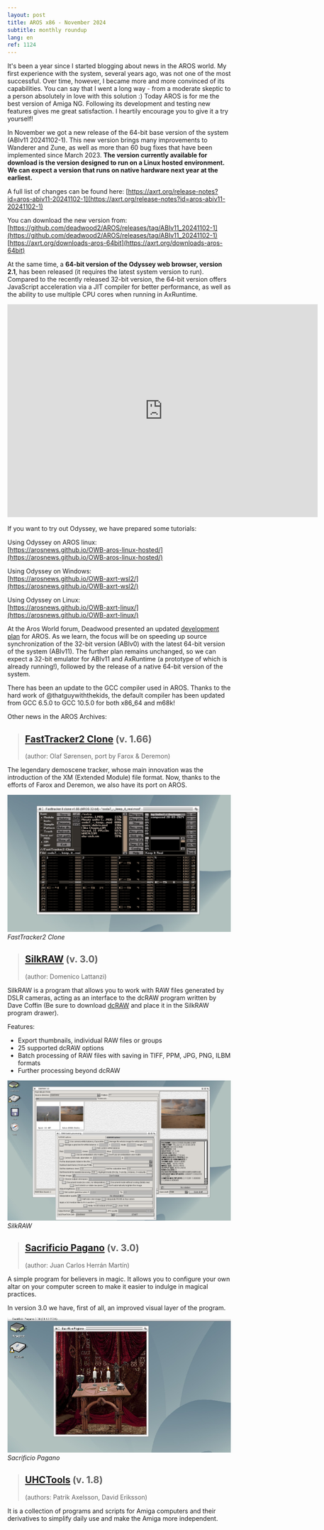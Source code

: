```yaml
---
layout: post
title: AROS x86 - November 2024
subtitle: monthly roundup
lang: en
ref: 1124
---
```


It's been a year since I started blogging about news in the AROS world. My first experience with the system, several years ago, was not one of the most successful. Over time, however, I became more and more convinced of its capabilities. You can say that I went a long way - from a moderate skeptic to a person absolutely in love with this solution :) Today AROS is for me the best version of Amiga NG. Following its development and testing new features gives me great satisfaction. I heartily encourage you to give it a try yourself!  

In November we got a new release of the 64-bit base version of the system (ABIv11 20241102-1). This new version brings many improvements to Wanderer and Zune, as well as more than 60 bug fixes that have been implemented since March 2023. **The version currently available for download is the version designed to run on a Linux hosted environment. We can expect a version that runs on native hardware next year at the earliest.** 

A full list of changes can be found here:
[https://axrt.org/release-notes?id=aros-abiv11-20241102-1](https://axrt.org/release-notes?id=aros-abiv11-20241102-1)  

You can download the new version from:
[https://github.com/deadwood2/AROS/releases/tag/ABIv11_20241102-1](https://github.com/deadwood2/AROS/releases/tag/ABIv11_20241102-1)  
[https://axrt.org/downloads-aros-64bit](https://axrt.org/downloads-aros-64bit) 

At the same time, a **64-bit version of the Odyssey web browser, version 2.1**, has been released (it requires the latest system version to run). Compared to the recently released 32-bit version, the 64-bit version offers JavaScript acceleration via a JIT compiler for better performance, as well as the ability to use multiple CPU cores when running in AxRuntime.
  
<div class="embed-container">
<iframe width="700" height="480" src="https://www.youtube.com/embed/haT1RsF7ZyM" frameborder="0"> </iframe>
</div>  

If you want to try out Odyssey, we have prepared some tutorials:  

Using Odyssey on AROS linux:  
[https://arosnews.github.io/OWB-aros-linux-hosted/](https://arosnews.github.io/OWB-aros-linux-hosted/)

Using Odyssey on Windows:  
[https://arosnews.github.io/OWB-axrt-wsl2/](https://arosnews.github.io/OWB-axrt-wsl2/)

Using Odyssey on Linux:  
[https://arosnews.github.io/OWB-axrt-linux/](https://arosnews.github.io/OWB-axrt-linux/)

At the Aros World forum, Deadwood presented an updated [development plan](https://www.arosworld.org/infusions/forum/viewthread.php?thread_id=1114&rowstart=20#post_6834) for AROS. As we learn, the focus will be on speeding up source synchronization of the 32-bit version (ABIv0) with the latest 64-bit version of the system (ABIv11). The further plan remains unchanged, so we can expect a 32-bit emulator for ABIv11 and AxRuntime (a prototype of which is already running!), followed by the release of a native 64-bit version of the system.  

There has been an update to the GCC compiler used in AROS. Thanks to the hard work of @thatguywiththekids, the default compiler has been updated from GCC 6.5.0 to GCC 10.5.0 for both x86_64 and m68k!

Other news in the AROS Archives:  

> ## [FastTracker2 Clone](https://archives.aros-exec.org/?function=showfile&file=audio/tracker/ft2clone166.i386-aros.zip) (v. 1.66)
> (author:	Olaf Sørensen, port by Farox & Deremon)

The legendary demoscene tracker, whose main innovation was the introduction of the XM (Extended Module) file format. Now, thanks to the efforts of Farox and Deremon, we also have its port on AROS. 

![FastTracker2 Clone](/assets/img/1124/ft2clone.png)
*FastTracker2 Clone*

> ## [SilkRAW](https://archives.aros-exec.org/?function=showfile&file=graphics/misc/silkraw_aros.lha) (v. 3.0)
> (author:	Domenico Lattanzi)

SilkRAW is a program that allows you to work with RAW files generated by DSLR cameras, acting as an interface to the dcRAW program written by Dave Coffin (Be sure to download [dcRAW](https://archives.aros-exec.org/?function=showfile&file=graphics/convert/dcraw.i386-aros.zip) and place it in the SilkRAW program drawer). 

Features:  
- Export thumbnails, individual RAW files or groups
- 25 supported dcRAW options
- Batch processing of RAW files with saving in TIFF, PPM, JPG, PNG, ILBM formats
- Further processing beyond dcRAW  

![SilkRAW](/assets/img/1124/silkraw.png)
*SilkRAW*

> ## [Sacrificio Pagano](https://archives.aros-exec.org/?function=showfile&file=utility/misc/sacrificiopagano.lha) (v. 3.0)
> (author: Juan Carlos Herrán Martín)

A simple program for believers in magic. It allows you to configure your own altar on your computer screen to make it easier to indulge in magical practices.

In version 3.0 we have, first of all, an improved visual layer of the program.


![Sacrificio Pagano](/assets/img/1124/spagano.jpg)
*Sacrificio Pagano*

> ## [UHCTools](https://archives.aros-exec.org/?function=showfile&file=utility/misc/uhctools.i386-aros.lha) (v. 1.8)
> (authors: Patrik Axelsson, David Eriksson)

It is a collection of programs and scripts for Amiga computers and their derivatives to simplify daily use and make the Amiga more independent.

